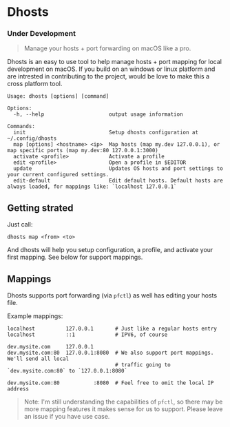 # Dhosts

### Under Development

> Manage your hosts + port forwarding on macOS like a pro.

Dhosts is an easy to use tool to help manage hosts + port mapping for local development on macOS. If you build on an windows or linux platform and are intrested in contributing to the project, would be love to make this a cross platform tool.

```
Usage: dhosts [options] [command]

Options:
  -h, --help                     output usage information

Commands:
  init                           Setup dhosts configuration at ~/.config/dhosts
  map [options] <hostname> <ip>  Map hosts (map my.dev 127.0.0.1), or map specific ports (map my.dev:80 127.0.0.1:3000)
  activate <profile>             Activate a profile
  edit <profile>                 Open a profile in $EDITOR
  update                         Updates OS hosts and port settings to your current configured settings.
  edit-default                   Edit default hosts. Default hosts are always loaded, for mappings like: `localhost 127.0.0.1`
```

## Getting strated

Just call:

```
dhosts map <from> <to>
```

And dhosts will help you setup configuration, a profile, and activate your first mapping. See below for support mappings.

## Mappings

Dhosts supports port forwarding (via `pfctl`) as well has editing your hosts file.

Example mappings:

```
localhost          127.0.0.1       # Just like a regular hosts entry
localhost          ::1             # IPV6, of course

dev.mysite.com     127.0.0.1
dev.mysite.com:80  127.0.0.1:8080  # We also support port mappings. We'll send all local
                                   # traffic going to `dev.mysite.com:80` to `127.0.0.1:8080`

dev.mysite.com:80           :8080  # Feel free to omit the local IP address
```

> Note: I'm still understanding the capabilities of `pfctl`, so there may be more mapping features it makes sense for us to support. Please leave an issue if you have use case.

